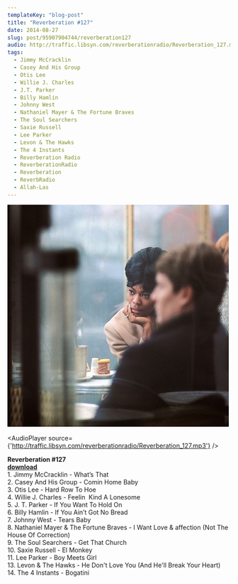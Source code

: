 ```yaml
---
templateKey: "blog-post"
title: "Reverberation #127"
date: 2014-08-27
slug: post/95907904744/reverberation127
audio: http://traffic.libsyn.com/reverberationradio/Reverberation_127.mp3
tags:
  - Jimmy McCracklin
  - Casey And His Group
  - Otis Lee
  - Willie J. Charles
  - J.T. Parker
  - Billy Hamlin
  - Johnny West
  - Nathaniel Mayer & The Fortune Braves
  - The Soul Searchers
  - Saxie Russell
  - Lee Parker
  - Levon & The Hawks
  - The 4 Instants
  - Reverberation Radio
  - ReverberationRadio
  - Reverberation
  - ReverbRadio
  - Allah-Las
---
```


![Reverberation #127](../images/287780d3e797221a84934a960b0b5f5cc5a275c8b64f918fe11a3bf5d47e7ef6.jpg)

<AudioPlayer source={'http://traffic.libsyn.com/reverberationradio/Reverberation_127.mp3'} />

<p><strong>Reverberation #127<br /></strong><strong><a href="http://traffic.libsyn.com/reverberationradio/Reverberation_127.mp3" title="download" target="_blank">download<br /></a></strong>1. Jimmy McCracklin - What&rsquo;s That<br />2. Casey And His Group - Comin Home Baby<br />3. Otis Lee - Hard Row To Hoe<br />4. Willie J. Charles - Feelin &nbsp;Kind A Lonesome<br />5. J. T. Parker - If You Want To Hold On<br />6. Billy Hamlin  - If You Ain&rsquo;t Got No Bread<br />7. Johnny West - Tears Baby<br />8. Nathaniel Mayer &amp; The Fortune Braves - I Want Love &amp; affection (Not The House Of Correction)<br />9. The Soul Searchers - Get That Church<br />10. Saxie Russell - El Monkey<br />11. Lee Parker - Boy Meets Girl<br />13. Levon &amp; The Hawks - He Don't Love You (And He'll Break Your Heart)<br />14. The 4 Instants - Bogatini</p>
